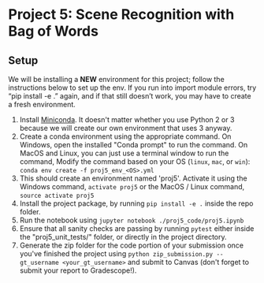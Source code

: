 # Project 5: Scene Recognition with Bag of Words

## Setup
We will be installing a **NEW** environment for this project; follow the instructions below to set up the env. If you run into import module errors, try “pip install -e .” again, and if that still doesn’t work, you may have to create a fresh environment.

1. Install [Miniconda](https://conda.io/miniconda.html). It doesn't matter whether you use Python 2 or 3 because we will create our own environment that uses 3 anyway.
2. Create a conda environment using the appropriate command. On Windows, open the installed "Conda prompt" to run the command. On MacOS and Linux, you can just use a terminal window to run the command, Modify the command based on your OS (`linux`, `mac`, or `win`): `conda env create -f proj5_env_<OS>.yml`
3. This should create an environment named 'proj5'. Activate it using the Windows command, `activate proj5` or the MacOS / Linux command, `source activate proj5`
4. Install the project package, by running `pip install -e .` inside the repo folder.
5. Run the notebook using `jupyter notebook ./proj5_code/proj5.ipynb`
6. Ensure that all sanity checks are passing by running `pytest` either inside the "proj5_unit_tests/" folder, or directly in the project directory.
7. Generate the zip folder for the code portion of your submission once you've finished the project using `python zip_submission.py --gt_username <your_gt_username>` and submit to Canvas (don't forget to submit your report to Gradescope!).
